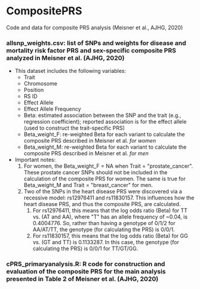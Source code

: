 # CompositePRS

Code and data for composite PRS analysis (Meisner et al., AJHG, 2020)

### allsnp_weights.csv: list of SNPs and weights for disease and mortality risk factor PRS and sex-specific composite PRS analyzed in Meisner et al. (AJHG, 2020)

* This dataset includes the following variables:
	+ Trait
	+ Chromosome
	+ Position
	+ RS ID
	+ Effect Allele
	+ Effect Allele Frequency
	+ Beta: estimated association between the SNP and the trait (e.g., regression coefficient); reported association is for the effect allele (used to construct the trait-specific PRS)
	+ Beta_weight_F: re-weighted Beta for each variant to calculate the composite PRS described in Meisner et al. _for women_ 
	+ Beta_weight_M: re-weighted Beta for each variant to calculate the composite PRS described in Meisner et al. _for men_
* Important notes:
	1. For women, the Beta_weight_F = NA when Trait = "prostate_cancer". These prostate cancer SNPs should not be included in the calculation of the composite PRS for women. The same is true for Beta_weight_M and Trait = "breast_cancer" for men. 
	2. Two of the SNPs in the heart disease PRS were discovered via a recessive model: rs12976411 and rs11830157. This influences how the heart disease PRS, and thus the composite PRS, are calculated. 
		1. For rs12976411, this means that the log odds ratio (Beta) for TT vs. (AT and AA), where "T" has an allele frequency of ~0.04, is 0.4004776. So, rather than having a genotype of 0/1/2 for AA/AT/TT, the genotype (for calculating the PRS) is 0/0/1.
		2. For rs11830157, this means that the log odds ratio (Beta) for GG vs. (GT and TT) is 0.1133287. In this case, the genotype (for calculating the PRS) is 0/0/1 for TT/GT/GG.

### cPRS_primaryanalysis.R: R code for construction and evaluation of the composite PRS for the main analysis presented in Table 2 of Meisner et al. (AJHG, 2020)
